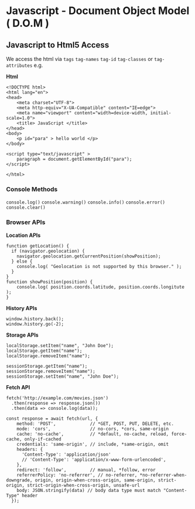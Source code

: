 # Javascript - Document Object Model ( D.O.M )

## Javascript to Html5 Access

We access the html via `tags` `tag-names` `tag-id` `tag-classes` or `tag-attributes` e.g.

**Html**

```
<!DOCTYPE html>
<html lang="en">
<head>
    <meta charset="UTF-8">
    <meta http-equiv="X-UA-Compatible" content="IE=edge">
    <meta name="viewport" content="width=device-width, initial-scale=1.0">
    <title> JavaScript </title>
</head>
<body>
    <p id="para" > hello world </p>
</body>

<script type="text/javascript" >
    paragraph = document.getElementById("para");
</script>

</html>
```

### Console Methods

`console.log()`
`console.warning()`
`console.info()`
`console.error()`
`console.clear()`

### Browser APIs

**Location APIs**

```
function getLocation() {
  if (navigator.geolocation) {
    navigator.geolocation.getCurrentPosition(showPosition);
  } else {
    console.log( "Geolocation is not supported by this browser." );
  }
}
function showPosition(position) {
    console.log( position.coords.latitude, position.coords.longitute );
}
```

**History APIs**

```
window.history.back();
window.history.go(-2);
```

**Storage APIs**

```
localStorage.setItem("name", "John Doe");
localStorage.getItem("name");
localStorage.removeItem("name");
```

```
sessionStorage.getItem("name");
sessionStorage.removeItem("name");
sessionStorage.setItem("name", "John Doe");
```

**Fetch API**

```
fetch('http://example.com/movies.json')
  .then(response => response.json())
  .then(data => console.log(data));
```

```
const response = await fetch(url, {
    method: 'POST',             // *GET, POST, PUT, DELETE, etc.
    mode: 'cors',               // no-cors, *cors, same-origin
    cache: 'no-cache',          // *default, no-cache, reload, force-cache, only-if-cached
    credentials: 'same-origin', // include, *same-origin, omit
    headers: {
      'Content-Type': 'application/json'
      // 'Content-Type': 'application/x-www-form-urlencoded',
    },
    redirect: 'follow',         // manual, *follow, error
    referrerPolicy: 'no-referrer', // no-referrer, *no-referrer-when-downgrade, origin, origin-when-cross-origin, same-origin, strict-origin, strict-origin-when-cross-origin, unsafe-url
    body: JSON.stringify(data) // body data type must match "Content-Type" header
  });
```
